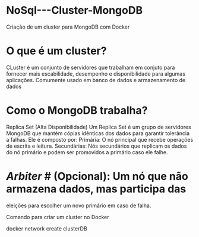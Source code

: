 # NoSql---Cluster-MongoDB
Criação de um cluster para MongoDB com Docker

# **O que é um cluster?**
CLuster é um conjunto de servidores que trabalham em conjuto para fornecer mais escabilidade, 
desempenho e disponibilidade para algumas aplicações. Comumente usado em banco de dados e 
armazenamento de dados
# **Como o MongoDB trabalha?**
Replica Set (Alta Disponibilidade)
Um Replica Set é um grupo de servidores MongoDB que mantém cópias idênticas
dos dados para garantir tolerância a falhas. Ele é composto por:
Primária: O nó principal que recebe operações de escrita e leitura.
Secundárias: Nós secundários que replicam os dados do nó primário e
podem ser promovidos a primário caso ele falhe.
# *Arbiter* # (Opcional): Um nó que não armazena dados, mas participa das 
eleições para escolher um novo primário em caso de falha.


Comando para criar um cluster no Docker

docker network create clusterDB
